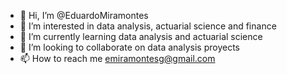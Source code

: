 - 👋 Hi, I’m @EduardoMiramontes
- 👀 I’m interested in data analysis, actuarial science and finance
- 🌱 I’m currently learning data analysis and actuarial science
- 💞️ I’m looking to collaborate on data analysis proyects
- 📫 How to reach me emiramontesg@gmail.com

<!---
EduardoMiramontes/EduardoMiramontes is a ✨ special ✨ repository because its `README.md` (this file) appears on your GitHub profile.
You can click the Preview link to take a look at your changes.
--->
